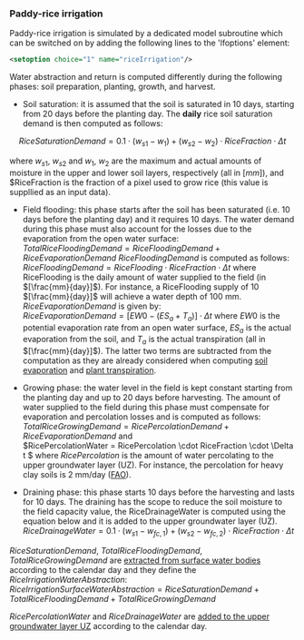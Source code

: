 ### Paddy-rice irrigation

Paddy-rice irrigation is simulated by a dedicated model subroutine which can be switched on by adding the following lines to the 'lfoptions' element:

```xml
<setoption choice="1" name="riceIrrigation"/>
```
Water abstraction and return is computed differently during the following phases: soil preparation, planting, growth, and harvest. 
* Soil saturation: it is assumed that the soil is saturated in 10 days, starting from 20 days before the planting day. The **daily** rice soil saturation demand is then computed as follows:

$$
RiceSaturationDemand = 0.1 \cdot (w_{s1} - w_1)+(w_{s2} - w_2) \cdot RiceFraction \cdot \Delta t
$$

where $w_{s1}$, $w_{s2}$ and $w_1$, $w_2$ are the maximum and actual amounts of moisture in the upper and lower soil layers, respectively (all in $[mm]$), and $RiceFraction is the fraction of a pixel used to grow rice (this value is suppllied as an input data).

* Field flooding: this phase starts after the soil has been saturated (i.e. 10 days before the planting day) and it requires 10 days. The water demand during this phase must also account for the losses due to the evaporation from the open water surface:
<br>$TotalRiceFloodingDemand = RiceFloodingDemand + RiceEvaporationDemand$
$RiceFloodingDemand$ is computed as follows:
<br>$RiceFloodingDemand = RiceFlooding \cdot RiceFraction \cdot \Delta t$
where RiceFlooding is the daily amount of water supplied to the field (in $[\frac{mm}{day}]$). For instance, a RiceFlooding supply of 10 $[\frac{mm}{day}]$ will achieve a water depth of 100 mm. 
$RiceEvaporationDemand$ is given by:
<br>$RiceEvaporationDemand = [EW0 - (ES_a+ T_a)] \cdot \Delta t$ 
where $EW0$ is the potential evaporation rate from an open water surface, $ES_a$ is the actual evaporation from the soil, and $T_a$ is the actual transpiration (all in $[\frac{mm}{day}]$). The latter two terms are subtracted from the computation as they are already considered when computing [soil evaporation](https://ec-jrc.github.io/lisflood-model/2_08_stdLISFLOOD_soil-evaporation/) and [plant transpiration](https://ec-jrc.github.io/lisflood-model/2_07_stdLISFLOOD_plant-water-uptake/). 

* Growing phase: the water level in the field is kept constant starting from the planting day and up to 20 days before harvesting. The amount of water supplied to the field during this phase must compensate for evaporation and percolation losses and is computed as follows:
<br>$TotalRiceGrowingDemand = RicePercolationDemand + RiceEvaporationDemand$
and 
<br>$RicePercolationWater = RicePercolation \cdot RiceFraction \cdot \Delta t $
where $RicePercolation$ is the amount of water percolating to the upper groundwater layer (UZ). For instance, the percolation for heavy clay soils is 2 mm/day ([FAO](http://www.fao.org/3/a-s8376e.pdf)).

* Draining phase: this phase starts 10 days before the harvesting and lasts for 10 days. The draining has the scope to reduce the soil moisture to the field capacity value, the RiceDrainageWater is computed using the equation below and it is added to the upper groundwater layer (UZ).
<br>$RiceDrainageWater = 0.1 \cdot (w_{s1} - w_{fc,1})+(w_{s2} - w_{fc,2}) \cdot RiceFraction \cdot \Delta t$

$RiceSaturationDemand$, $TotalRiceFloodingDemand$, $TotalRiceGrowingDemand$ are [extracted from surface water bodies](https://ec-jrc.github.io/lisflood-model/2_18_stdLISFLOOD_water-use/) according to the calendar day and they define the $RiceIrrigationWaterAbstraction$:
<br>$RiceIrrigationSurfaceWaterAbstraction = RiceSaturationDemand + TotalRiceFloodingDemand + TotalRiceGrowingDemand$

$RicePercolationWater$ and $RiceDrainageWater$ are [added to the upper groundwater layer UZ](https://ec-jrc.github.io/lisflood-model/2_13_stdLISFLOOD_groundwater/) according to the calendar day.


